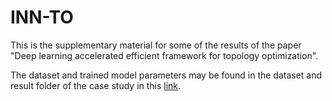 # INN-TO
This is the supplementary material for some of the results of the paper "Deep learning accelerated efficient framework for topology optimization".

The dataset and trained model parameters may be found in the dataset and result folder of the case study in this [link](https://iitracin-my.sharepoint.com/:f:/g/personal/apadhi_ce_iitr_ac_in/EmWZnJ67ul1Ik8odMyjCMsIBUVXKwY8srDp4niyfgs1yPw?e=My5id0).
